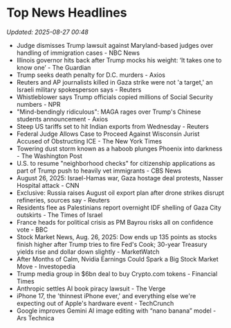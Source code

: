 # Top News Headlines

_Updated: 2025-08-27 00:48_

- Judge dismisses Trump lawsuit against Maryland-based judges over handling of immigration cases - NBC News
- Illinois governor hits back after Trump mocks his weight: ‘It takes one to know one’ - The Guardian
- Trump seeks death penalty for D.C. murders - Axios
- Reuters and AP journalists killed in Gaza strike were not 'a target,' an Israeli military spokesperson says - Reuters
- Whistleblower says Trump officials copied millions of Social Security numbers - NPR
- "Mind-bendingly ridiculous": MAGA rages over Trump's Chinese students announcement - Axios
- Steep US tariffs set to hit Indian exports from Wednesday - Reuters
- Federal Judge Allows Case to Proceed Against Wisconsin Jurist Accused of Obstructing ICE - The New York Times
- Towering dust storm known as a haboob plunges Phoenix into darkness - The Washington Post
- U.S. to resume "neighborhood checks" for citizenship applications as part of Trump push to heavily vet immigrants - CBS News
- August 26, 2025: Israel-Hamas war, Gaza hostage deal protests, Nasser Hospital attack - CNN
- Exclusive: Russia raises August oil export plan after drone strikes disrupt refineries, sources say - Reuters
- Residents flee as Palestinians report overnight IDF shelling of Gaza City outskirts - The Times of Israel
- France heads for political crisis as PM Bayrou risks all on confidence vote - BBC
- Stock Market News, Aug. 26, 2025: Dow ends up 135 points as stocks finish higher after Trump tries to fire Fed's Cook; 30-year Treasury yields rise and dollar down slightly - MarketWatch
- After Months of Calm, Nvidia Earnings Could Spark a Big Stock Market Move - Investopedia
- Trump media group in $6bn deal to buy Crypto.com tokens - Financial Times
- Anthropic settles AI book piracy lawsuit - The Verge
- iPhone 17, the 'thinnest iPhone ever,' and everything else we're expecting out of Apple's hardware event - TechCrunch
- Google improves Gemini AI image editing with “nano banana” model - Ars Technica